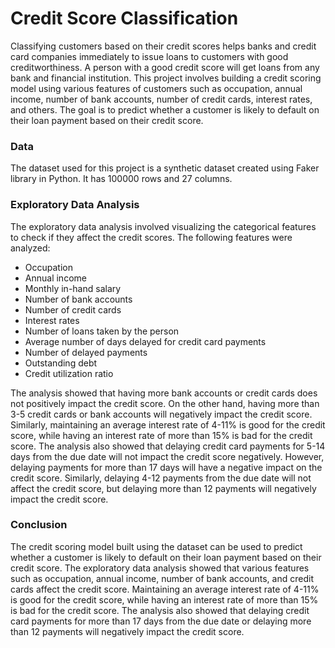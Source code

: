 # Credit Score Classification
Classifying customers based on their credit scores helps banks and credit card companies immediately to issue loans to customers with good creditworthiness. A person with a good credit score will get loans from any bank and financial institution. 
This project involves building a credit scoring model using various features of customers such as occupation, annual income, number of bank accounts, number of credit cards, interest rates, and others. The goal is to predict whether a customer is likely to default on their loan payment based on their credit score.
### Data
The dataset used for this project is a synthetic dataset created using Faker library in Python. It has 100000  rows and 27 columns.

### Exploratory Data Analysis
The exploratory data analysis involved visualizing the categorical features to check if they affect the credit scores. The following features were analyzed:

- Occupation
- Annual income
- Monthly in-hand salary
- Number of bank accounts
- Number of credit cards
- Interest rates
- Number of loans taken by the person
- Average number of days delayed for credit card payments
- Number of delayed payments
- Outstanding debt
- Credit utilization ratio

The analysis showed that having more bank accounts or credit cards does not positively impact the credit score. On the other hand, having more than 3-5 credit cards or bank accounts will negatively impact the credit score. Similarly, maintaining an average interest rate of 4-11% is good for the credit score, while having an interest rate of more than 15% is bad for the credit score.
The analysis also showed that delaying credit card payments for 5-14 days from the due date will not impact the credit score negatively. However, delaying payments for more than 17 days will have a negative impact on the credit score. Similarly, delaying 4-12 payments from the due date will not affect the credit score, but delaying more than 12 payments will negatively impact the credit score.
### Conclusion
The credit scoring model built using the dataset can be used to predict whether a customer is likely to default on their loan payment based on their credit score. The exploratory data analysis showed that various features such as occupation, annual income, number of bank accounts, and credit cards affect the credit score. Maintaining an average interest rate of 4-11% is good for the credit score, while having an interest rate of more than 15% is bad for the credit score. The analysis also showed that delaying credit card payments for more than 17 days from the due date or delaying more than 12 payments will negatively impact the credit score.
